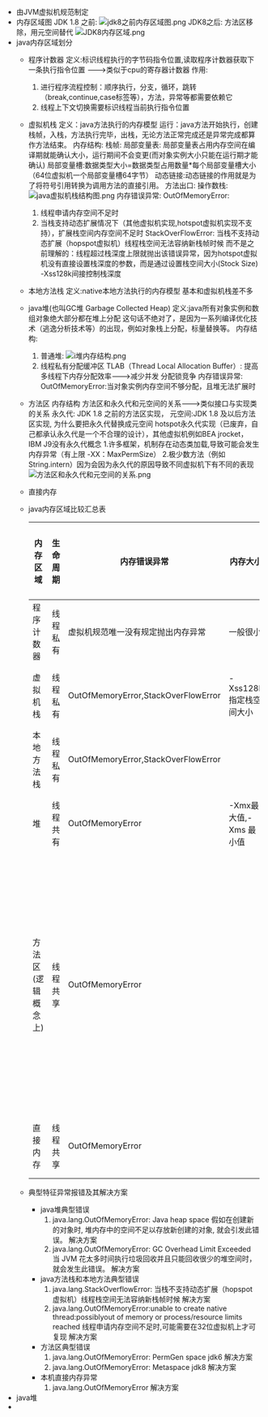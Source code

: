 - 由JVM虚拟机规范制定
- 内存区域图
  JDK 1.8 之前:
  ![jdk8之前内存区域图.png](../assets/image_1654772017696_0.png)
  JDK8之后:
  方法区移除，用元空间替代
  ![JDK8内存区域.png](../assets/image_1654772089454_0.png)
- java内存区域划分
	- 程序计数器
	  定义:标识线程执行的字节码指令位置,读取程序计数器获取下一条执行指令位置
	  --->类似于cpu的寄存器计数器
	  作用:
	  1. 进行程序流程控制：顺序执行，分支，循环，跳转（break,continue,case标签等），方法，异常等都需要依赖它
	  2. 线程上下文切换需要标识线程当前执行指令位置
	- 虚拟机栈
	  定义：java方法执行的内存模型
	  运行：java方法开始执行，创建栈帧，入栈，方法执行完毕，出栈，无论方法正常完成还是异常完成都算作方法结束。
	  内存结构:
	  栈帧:
	  局部变量表:
	  局部变量表占用内存空间在编译期就能确认大小，运行期间不会变更(而对象实例大小只能在运行期才能确认)
	  局部变量槽:数据类型大小=数据类型占用数量*每个局部变量槽大小（64位虚拟机一个局部变量槽64字节）
	  动态链接:动态链接的作用就是为了将符号引用转换为调用方法的直接引用。
	  方法出口:
	  操作数栈:
	  ![java虚拟机栈结构图.png](../assets/java虚拟机栈结构图_1654775815697_0.png) 
	  内存错误异常:
	  OutOfMemoryError:
	  1. 线程申请内存空间不足时
	  2. 当栈支持动态扩展情况下（其他虚拟机实现,hotspot虚拟机实现不支持），扩展栈空间内存空间不足时
	  StackOverFlowError:
	  当栈不支持动态扩展（hopspot虚拟机）线程栈空间无法容纳新栈帧时候
	  而不是之前理解的：线程超过栈深度上限就抛出该错误异常，因为hotspot虚拟机没有直接设置栈深度的参数，而是通过设置栈空间大小(Stock Size) -Xss128k间接控制栈深度
	- 本地方法栈
	  定义:native本地方法执行的内存模型
	  基本和虚拟机栈差不多
	- java堆(也叫GC堆 Garbage Collected Heap)
	  定义:java所有对象实例和数组对象绝大部分都在堆上分配
	  这句话不绝对了，是因为一系列编译优化技术（逃逸分析技术等）的出现，例如对象栈上分配，标量替换等。
	  内存结构:
	  1. 普通堆:
	  ![i堆内存结构.png](../assets/image_1654777019118_0.png) 
	  2. 线程私有分配缓冲区 TLAB（Thread Local Allocation Buffer）:
	  提高多线程下内存分配效率--->减少并发 分配锁竞争
	  内存错误异常:
	  OutOfMemoryError:当对象实例内存空间不够分配，且堆无法扩展时
	- 方法区
	  内存结构
	  方法区和永久代和元空间的关系--->类似接口与实现类的关系
	  永久代: JDK 1.8 之前的方法区实现，
	  元空间:JDK 1.8 及以后方法区实现,
	  为什么要把永久代替换成元空间
	  hotspot永久代实现（已废弃，自己都承认永久代是一个不合理的设计），其他虚拟机例如BEA jrocket，IBM J9没有永久代概念
	  1.许多框架，机制存在动态类加载,导致可能会发生内存异常（有上限 -XX：MaxPermSize）
	  2.极少数方法（例如String.intern）因为会因为永久代的原因导致不同虚拟机下有不同的表现
	  ![方法区和永久代和元空间的关系.png](../assets/image_1654857588401_0.png)
	- 直接内存
	- java内存区域比较汇总表
	  
	  |内存区域|生命周期|内存错误异常|内存大小|存储数据类型|内存分配大小|内存回收|
	  |---|---|---|---|---|---|---|
	  |程序计数器|线程私有|虚拟机规范唯一没有规定抛出内存异常|一般很小||确定性|确定性|
	  |虚拟机栈|线程私有|OutOfMemoryError,StackOverFlowError| -Xss128k指定栈空间大小|局部变量,方法出口|编译器可知|确定性|
	  |本地方法栈|线程私有|OutOfMemoryError,StackOverFlowError||局部变量,方法出口|编译器可知|确定性|
	  |堆|线程共有|OutOfMemoryError|-Xmx最大值,-Xms 最小值|对象实例|动态分配|垃圾回收器|
	  |方法区(逻辑概念上)|线程共享|OutOfMemoryError||类信息、字段信息、方法信息、常量、静态变量、即时编译器编译后的代码缓存等数据|动态分配|垃圾回收器|
	  |直接内存|线程共享|OutOfMemoryError|||动态分配|垃圾回收器|
	- 典型特征异常报错及其解决方案
		- java堆典型错误
		  1. java.lang.OutOfMemoryError: Java heap space 
		  假如在创建新的对象时, 堆内存中的空间不足以存放新创建的对象, 就会引发此错误。
		  解决方案
		  2. java.lang.OutOfMemoryError: GC Overhead Limit Exceeded 
		  当 JVM 花太多时间执行垃圾回收并且只能回收很少的堆空间时，就会发生此错误。
		  解决方案
		- java方法栈和本地方法典型错误
		  1. java.lang.StackOverflowError:
		  当栈不支持动态扩展（hopspot虚拟机）线程栈空间无法容纳新栈帧时候
		  解决方案
		  2. java.lang.OutOfMemoryError:unable to create native thread:possiblyout of memory or process/resource limits reached
		  线程申请内存空间不足时,可能需要在32位虚拟机上才可复现
		  解决方案
		- 方法区典型错误
		  1. java.lang.OutOfMemoryError: PermGen space
		  jdk6
		  解决方案
		  2. java.lang.OutOfMemoryError: Metaspace
		  jdk8
		  解决方案
		- 本机直接内存异常
		  1. java.lang.OutOfMemoryError
		  解决方案
- java堆
-